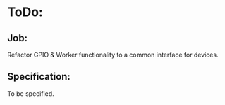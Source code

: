 ToDo:
=====

Job:
----

Refactor GPIO & Worker functionality to a common interface for devices.

Specification:
--------------

To be specified.